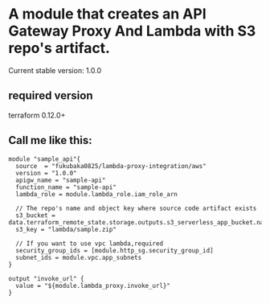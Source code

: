 # A module that creates an API Gateway Proxy And Lambda with S3 repo's artifact.
Current stable version: 1.0.0
## required version
terraform 0.12.0+
## Call me like this:

```hcl
module "sample_api"{
  source  = "fukubaka0825/lambda-proxy-integration/aws"
  version = "1.0.0"
  apigw_name = "sample-api"
  function_name = "sample-api"
  lambda_role = module.lambda_role.iam_role_arn
  
  // The repo's name and object key where source code artifact exists
  s3_bucket = data.terraform_remote_state.storage.outputs.s3_serverless_app_bucket.name
  s3_key = "lambda/sample.zip"
  
  // If you want to use vpc lambda,required
  security_group_ids = [module.http_sg.security_group_id]
  subnet_ids = module.vpc.app_subnets
}

output "invoke_url" {
  value = "${module.lambda_proxy.invoke_url}"
}

```
